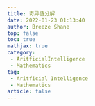 ```yaml
---
title: 奇异值分解
date: 2022-01-23 01:13:40
author: Breeze Shane
top: false
toc: true
mathjax: true
category: 
 - AritficialIntelligence
 - Mathematics
tag: 
 - Aritficial Intelligence
 - Mathematics
article: false
---
```

